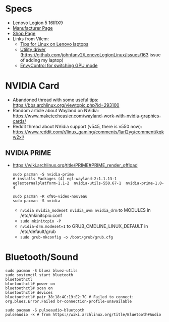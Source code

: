 
Specs
=====
- Lenovo Legion 5 16IRX9
- [Manufacturer Page](https://psref.lenovo.com/Product/Legion/Legion_5_16IRX9)
- [Shop Page](https://www.alza.cz/lenovo-legion-5-16irx9-luna-grey-kovovy-podlozka-pod-mys-d9834544.htm)
- Links from Vilem:
  - [Tips for Linux on Lenovo laptops](https://github.com/cszach/linux-on-lenovo-legion)
  - [Utility driver](https://github.com/johnfanv2/LenovoLegionLinux) (https://github.com/johnfanv2/LenovoLegionLinux/issues/163 issue of adding my laptop)
  - [EnvyControl for switching GPU mode](https://github.com/bayasdev/envycontrol)
 
NVIDIA Card
===========
- Abandoned thread with some useful tips: https://bbs.archlinux.org/viewtopic.php?id=293100
- Random article about Wayland on NVidia: https://www.maketecheasier.com/wayland-work-with-nvidia-graphics-cards/
- Reddit thread about NVidia support (v545, there is v550 now): https://www.reddit.com/r/linux_gaming/comments/1arl2yg/comment/kqkw2xi/

NVIDIA PRIME
------------
- https://wiki.archlinux.org/title/PRIME#PRIME_render_offload

      sudo pacman -S nvidia-prime
      # installs Packages (4) egl-wayland-2:1.1.13-1  eglexternalplatform-1.1-2  nvidia-utils-550.67-1  nvidia-prime-1.0-4

      sudo pacman -R xf86-video-nouveau
      sudo pacman -S nvidia

  - `nvidia nvidia_modeset nvidia_uvm nvidia_drm` to MODULES in /etc/mkinitcpio.conf
  - `sudo mkinitcpio -P`
  - `nvidia-drm.modeset=1` to GRUB_CMDLINE_LINUX_DEFAULT in /etc/default/grub
  - `sudo grub-mkconfig -o /boot/grub/grub.cfg`
  

Bluetooth/Sound
===============

    sudo pacman -S bluez bluez-utils
    sudo systemctl start bluetooth
    bluetoothctl
    bluetoothctl# power on
    bluetoothctl# scan on
    bluetoothctl# devices
    bluetoothctl# pair 38:18:4C:19:E2:7C # Failed to connect: org.bluez.Error.Failed br-connection-profile-unavailable

    sudo pacman -S pulseaudio-bluetooth
    pulseaudio -k # from https://wiki.archlinux.org/title/Bluetooth#Audio
    
